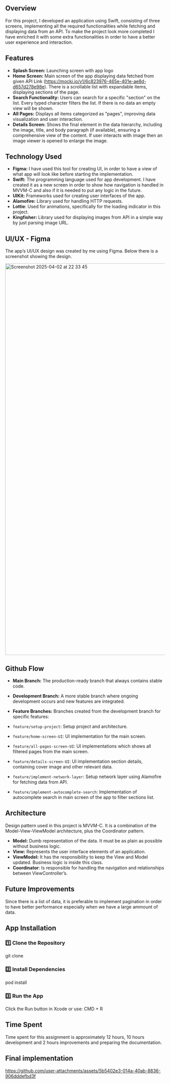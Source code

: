 ## Overview

For this project, I developed an application using Swift, consisting of three screens, implementing all the required functionalities while fetching and displaying data from an API. To make the project look more completed I have enriched it with some extra functionalities in order to have a better user experience and interaction.


## Features

- **Splash Screen:** Launching screen with app logo
- **Home Screen:** Main screen of the app displaying data fetched from given API Link (https://mocki.io/v1/6c823976-465e-401e-ae8d-d657d278e98e).
There is a scrollable list with expandable items, displaying sections of the page.
- **Search Functionality:** Users can search for a specific "section" on the list. Every typed character filters the list. If there is no data an empty view will be shown. 
- **All Pages:** Displays all items categorized as "pages", improving data visualization and user interaction.
- **Details Screen:** Shows the final element in the data hierarchy, including the image, title, and body paragraph (if available), ensuring a comprehensive view of the content. If user interacts with image then an image viewer is opened to enlarge the image.


## Technology Used

- **Figma:** I have used this tool for creating UI, in order to have a view of what app will look like before starting the implementation.
- **Swift:** The programming language used for app development. I have created it as a new screen in order to show how navigation is handled in MVVM-C and also if it is needed to put any logic in the future.
- **UIKit:** Frameworks used for creating user interfaces of the app.
- **Alamofire:** Library used for handling HTTP requests.
- **Lottie**: Used for animations, specifically for the loading indicator in this project.
- **Kingfisher:** Library used for displaying images from API in a simple way by just parsing image URL.

## UI/UX - Figma

The app’s UI/UX design was created by me using Figma. Below there is a screenshot showing the design.

<img width="1233" alt="Screenshot 2025-04-02 at 22 33 45" src="https://github.com/user-attachments/assets/00584364-1626-4be0-897b-61657c3f6ef0" />

## Github Flow

- **Main Branch:** The production-ready branch that always contains stable code.
- **Development Branch:** A more stable branch where ongoing development occurs and new features are integrated.
- **Feature Branches:** Branches created from the development branch for specific features:

- `feature/setup-project`: Setup project and architecture.
- `feature/home-screen-UI`: UI implementation for the main screen.
- `feature/all-pages-screen-UI`: UI implementations which shows all filtered pages from the main screen.
- `feature/details-screen-UI`: UI implementation section details, containing cover image and other relevant data.
- `feature/implement-network-layer`: Setup network layer using Alamofire for fetching data from API.
- `feature/implement-autocomplete-search`: Implementation of autocomplete search in main screen of the app to filter sections list.

## Architecture

Design pattern used in this project is MVVM-C. It is a combination of the Model-View-ViewModel architecture, plus the Coordinator pattern.

- **Model:** Dumb representation of the data. It must be as plain as possible without business logic.
- **View:** Represents the user interface elements of an application.
- **ViewModel:** It has the responsibility to keep the View and Model updated. Business logic is inside this class.
- **Coordinator**: Is responsible for handling the navigation and relationships between ViewController’s.


## Future Improvements

Since there is a list of data, it is preferable to implement pagination in order to have better performance especially when we have a large ammount of data.

## App Installation

### 1️⃣ Clone the Repository  

git clone <repository-url>

### 2️⃣ Install Dependencies

pod install

### 3️⃣ Run the App

Click the Run button in Xcode or use: CMD + R

## Time Spent

Time spent for this assignment is approximately 12 hours, 10 hours development and 2 hours improvements and preparing the documentation.

## Final implementation

https://github.com/user-attachments/assets/5b5402e3-014a-40ab-8836-906dddefbd3f




